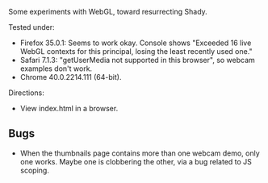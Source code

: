 Some experiments with WebGL, toward resurrecting Shady.

Tested under:

*   Firefox 35.0.1:
    Seems to work okay.
    Console shows "Exceeded 16 live WebGL contexts for this principal, losing the least recently used one."
*   Safari 7.1.3:
    "getUserMedia not supported in this browser", so webcam examples don't work.
*   Chrome 40.0.2214.111 (64-bit).

Directions:

*   View index.html in a browser.

## Bugs

*   When the thumbnails page contains more than one webcam demo, only one works.
    Maybe one is clobbering the other, via a bug related to JS scoping.

